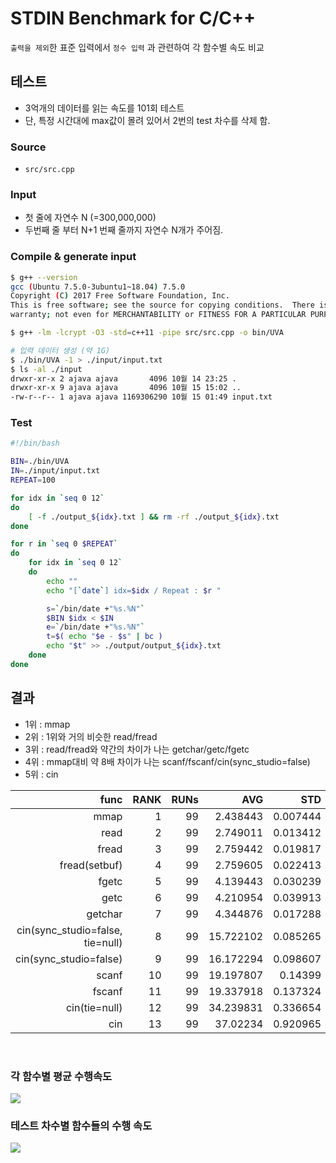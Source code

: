  
# STDIN Benchmark for C/C++
`출력을 제외`한 표준 입력에서 `정수 입력` 과 관련하여 각 함수별 속도 비교

## 테스트

- 3억개의 데이터를 읽는 속도를 101회 테스트
- 단, 특정 시간대에 max값이 몰려 있어서 2번의 test 차수를 삭제 함.

### Source
- `src/src.cpp`

### Input

- 첫 줄에 자연수 N (=300,000,000)
- 두번째 줄 부터 N+1 번째 줄까지 자연수 N개가 주어짐.

### Compile & generate input
```bash
$ g++ --version
gcc (Ubuntu 7.5.0-3ubuntu1~18.04) 7.5.0
Copyright (C) 2017 Free Software Foundation, Inc.
This is free software; see the source for copying conditions.  There is NO
warranty; not even for MERCHANTABILITY or FITNESS FOR A PARTICULAR PURPOSE.

$ g++ -lm -lcrypt -O3 -std=c++11 -pipe src/src.cpp -o bin/UVA

# 입력 데이터 생성 (약 1G)
$ ./bin/UVA -1 > ./input/input.txt
$ ls -al ./input
drwxr-xr-x 2 ajava ajava       4096 10월 14 23:25 .
drwxr-xr-x 9 ajava ajava       4096 10월 15 15:02 ..
-rw-r--r-- 1 ajava ajava 1169306290 10월 15 01:49 input.txt 
```

### Test
```bash
#!/bin/bash

BIN=./bin/UVA
IN=./input/input.txt
REPEAT=100

for idx in `seq 0 12`
do
	[ -f ./output_${idx}.txt ] && rm -rf ./output_${idx}.txt
done

for r in `seq 0 $REPEAT`
do	
	for idx in `seq 0 12`
	do	
		echo ""
		echo "[`date`] idx=$idx / Repeat : $r "

		s=`/bin/date +"%s.%N"`
		$BIN $idx < $IN
		e=`/bin/date +"%s.%N"`
		t=$( echo "$e - $s" | bc )
		echo "$t" >> ./output/output_${idx}.txt
	done
done

```

## 결과 
- 1위 : mmap
- 2위 : 1위와 거의 비슷한 read/fread
- 3위 : read/fread와 약간의 차이가 나는 getchar/getc/fgetc
- 4위 : mmap대비 약 8배 차이가 나는 scanf/fscanf/cin(sync_studio=false)
- 5위 : cin

 | func | RANK | RUNs | AVG | STD | MIN | MAX
 |--:|--:|--:|--:|--:|--:|--:|
mmap | 1 | 99 | 2.438443 | 0.007444 | 2.430122 | 2.480686
read | 2 | 99 | 2.749011 | 0.013412 | 2.740236 | 2.835945
fread | 3 | 99 | 2.759442 | 0.019817 | 2.748117 | 2.892102
fread(setbuf) | 4 | 99 | 2.759605 | 0.022413 | 2.749555 | 2.942405
fgetc | 5 | 99 | 4.139443 | 0.030239 | 4.119828 | 4.268344
getc | 6 | 99 | 4.210954 | 0.039913 | 4.186755 | 4.425462
getchar | 7 | 99 | 4.344876 | 0.017288 | 4.328532 | 4.437444
cin(sync_studio=false, tie=null) | 8 | 99 | 15.722102 | 0.085265 | 15.566273 | 16.096288
cin(sync_studio=false) | 9 | 99 | 16.172294 | 0.098607 | 16.093704 | 16.673058
scanf | 10 | 99 | 19.197807 | 0.14399 | 19.077663 | 20.046244
fscanf | 11 | 99 | 19.337918 | 0.137324 | 19.212073 | 20.18242
cin(tie=null) | 12 | 99 | 34.239831 | 0.336654 | 34.051221 | 36.143189
cin | 13 | 99 | 37.02234 | 0.920965 | 36.61824 | 41.356617

<br/>

### 각 함수별 평균 수행속도

<image src=./result/chart1.png>

### 테스트 차수별 함수들의 수행 속도

<image src=./result/chart2.png>


